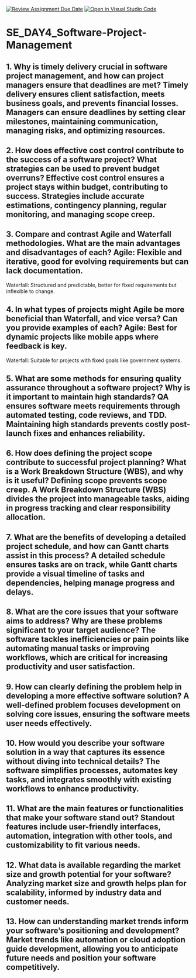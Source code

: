 [![Review Assignment Due Date](https://classroom.github.com/assets/deadline-readme-button-22041afd0340ce965d47ae6ef1cefeee28c7c493a6346c4f15d667ab976d596c.svg)](https://classroom.github.com/a/9pw6JKcu)
[![Open in Visual Studio Code](https://classroom.github.com/assets/open-in-vscode-2e0aaae1b6195c2367325f4f02e2d04e9abb55f0b24a779b69b11b9e10269abc.svg)](https://classroom.github.com/online_ide?assignment_repo_id=16230462&assignment_repo_type=AssignmentRepo)
# SE_DAY4_Software-Project-Management
## 1. Why is timely delivery crucial in software project management, and how can project managers ensure that deadlines are met? Timely delivery ensures client satisfaction, meets business goals, and prevents financial losses. Managers can ensure deadlines by setting clear milestones, maintaining communication, managing risks, and optimizing resources.
## 2. How does effective cost control contribute to the success of a software project? What strategies can be used to prevent budget overruns? Effective cost control ensures a project stays within budget, contributing to success. Strategies include accurate estimations, contingency planning, regular monitoring, and managing scope creep.
## 3. Compare and contrast Agile and Waterfall methodologies. What are the main advantages and disadvantages of each? Agile: Flexible and iterative, good for evolving requirements but can lack documentation.
Waterfall: Structured and predictable, better for fixed requirements but inflexible to change.
## 4. In what types of projects might Agile be more beneficial than Waterfall, and vice versa? Can you provide examples of each? Agile: Best for dynamic projects like mobile apps where feedback is key.
Waterfall: Suitable for projects with fixed goals like government systems.
## 5. What are some methods for ensuring quality assurance throughout a software project? Why is it important to maintain high standards? QA ensures software meets requirements through automated testing, code reviews, and TDD. Maintaining high standards prevents costly post-launch fixes and enhances reliability.
## 6. How does defining the project scope contribute to successful project planning? What is a Work Breakdown Structure (WBS), and why is it useful? Defining scope prevents scope creep. A Work Breakdown Structure (WBS) divides the project into manageable tasks, aiding in progress tracking and clear responsibility allocation.
## 7. What are the benefits of developing a detailed project schedule, and how can Gantt charts assist in this process? A detailed schedule ensures tasks are on track, while Gantt charts provide a visual timeline of tasks and dependencies, helping manage progress and delays.
## 8. What are the core issues that your software aims to address? Why are these problems significant to your target audience? The software tackles inefficiencies or pain points like automating manual tasks or improving workflows, which are critical for increasing productivity and user satisfaction.
## 9. How can clearly defining the problem help in developing a more effective software solution? A well-defined problem focuses development on solving core issues, ensuring the software meets user needs effectively.
## 10. How would you describe your software solution in a way that captures its essence without diving into technical details? The software simplifies processes, automates key tasks, and integrates smoothly with existing workflows to enhance productivity.
## 11. What are the main features or functionalities that make your software stand out? Standout features include user-friendly interfaces, automation, integration with other tools, and customizability to fit various needs.
## 12. What data is available regarding the market size and growth potential for your software? Analyzing market size and growth helps plan for scalability, informed by industry data and customer needs. 
## 13. How can understanding market trends inform your software’s positioning and development? Market trends like automation or cloud adoption guide development, allowing you to anticipate future needs and position your software competitively.
